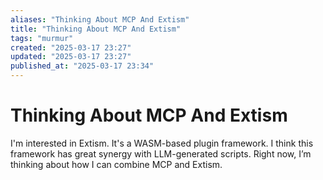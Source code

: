 ```yaml
---
aliases: "Thinking About MCP And Extism"
title: "Thinking About MCP And Extism"
tags: "murmur"
created: "2025-03-17 23:27"
updated: "2025-03-17 23:27"
published_at: "2025-03-17 23:34"
---
```


# Thinking About MCP And Extism

I'm interested in Extism. It's a WASM-based plugin framework. I think this framework has great synergy with LLM-generated scripts. Right now, I’m thinking about how I can combine MCP and Extism.